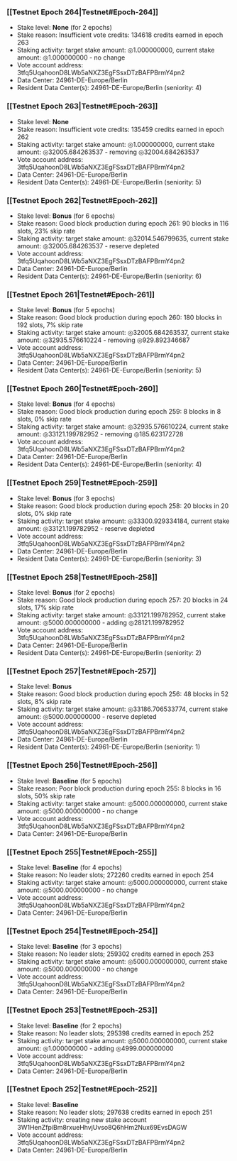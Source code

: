 ### [[Testnet Epoch 264|Testnet#Epoch-264]]
* Stake level: **None** (for 2 epochs)
* Stake reason: Insufficient vote credits: 134618 credits earned in epoch 263
* Staking activity: target stake amount: ◎1.000000000, current stake amount: ◎1.000000000 - no change
* Vote account address: 3tfq5UqahoonD8LWb5aNXZ3EgFSsxDTzBAFPBrmY4pn2
* Data Center: 24961-DE-Europe/Berlin
* Resident Data Center(s): 24961-DE-Europe/Berlin (seniority: 4)
### [[Testnet Epoch 263|Testnet#Epoch-263]]
* Stake level: **None**
* Stake reason: Insufficient vote credits: 135459 credits earned in epoch 262
* Staking activity: target stake amount: ◎1.000000000, current stake amount: ◎32005.684263537 - removing ◎32004.684263537
* Vote account address: 3tfq5UqahoonD8LWb5aNXZ3EgFSsxDTzBAFPBrmY4pn2
* Data Center: 24961-DE-Europe/Berlin
* Resident Data Center(s): 24961-DE-Europe/Berlin (seniority: 5)
### [[Testnet Epoch 262|Testnet#Epoch-262]]
* Stake level: **Bonus** (for 6 epochs)
* Stake reason: Good block production during epoch 261: 90 blocks in 116 slots, 23% skip rate
* Staking activity: target stake amount: ◎32014.546799635, current stake amount: ◎32005.684263537 - reserve depleted
* Vote account address: 3tfq5UqahoonD8LWb5aNXZ3EgFSsxDTzBAFPBrmY4pn2
* Data Center: 24961-DE-Europe/Berlin
* Resident Data Center(s): 24961-DE-Europe/Berlin (seniority: 6)
### [[Testnet Epoch 261|Testnet#Epoch-261]]
* Stake level: **Bonus** (for 5 epochs)
* Stake reason: Good block production during epoch 260: 180 blocks in 192 slots, 7% skip rate
* Staking activity: target stake amount: ◎32005.684263537, current stake amount: ◎32935.576610224 - removing ◎929.892346687
* Vote account address: 3tfq5UqahoonD8LWb5aNXZ3EgFSsxDTzBAFPBrmY4pn2
* Data Center: 24961-DE-Europe/Berlin
* Resident Data Center(s): 24961-DE-Europe/Berlin (seniority: 5)
### [[Testnet Epoch 260|Testnet#Epoch-260]]
* Stake level: **Bonus** (for 4 epochs)
* Stake reason: Good block production during epoch 259: 8 blocks in 8 slots, 0% skip rate
* Staking activity: target stake amount: ◎32935.576610224, current stake amount: ◎33121.199782952 - removing ◎185.623172728
* Vote account address: 3tfq5UqahoonD8LWb5aNXZ3EgFSsxDTzBAFPBrmY4pn2
* Data Center: 24961-DE-Europe/Berlin
* Resident Data Center(s): 24961-DE-Europe/Berlin (seniority: 4)
### [[Testnet Epoch 259|Testnet#Epoch-259]]
* Stake level: **Bonus** (for 3 epochs)
* Stake reason: Good block production during epoch 258: 20 blocks in 20 slots, 0% skip rate
* Staking activity: target stake amount: ◎33300.929334184, current stake amount: ◎33121.199782952 - reserve depleted
* Vote account address: 3tfq5UqahoonD8LWb5aNXZ3EgFSsxDTzBAFPBrmY4pn2
* Data Center: 24961-DE-Europe/Berlin
* Resident Data Center(s): 24961-DE-Europe/Berlin (seniority: 3)
### [[Testnet Epoch 258|Testnet#Epoch-258]]
* Stake level: **Bonus** (for 2 epochs)
* Stake reason: Good block production during epoch 257: 20 blocks in 24 slots, 17% skip rate
* Staking activity: target stake amount: ◎33121.199782952, current stake amount: ◎5000.000000000 - adding ◎28121.199782952
* Vote account address: 3tfq5UqahoonD8LWb5aNXZ3EgFSsxDTzBAFPBrmY4pn2
* Data Center: 24961-DE-Europe/Berlin
* Resident Data Center(s): 24961-DE-Europe/Berlin (seniority: 2)
### [[Testnet Epoch 257|Testnet#Epoch-257]]
* Stake level: **Bonus**
* Stake reason: Good block production during epoch 256: 48 blocks in 52 slots, 8% skip rate
* Staking activity: target stake amount: ◎33186.706533774, current stake amount: ◎5000.000000000 - reserve depleted
* Vote account address: 3tfq5UqahoonD8LWb5aNXZ3EgFSsxDTzBAFPBrmY4pn2
* Data Center: 24961-DE-Europe/Berlin
* Resident Data Center(s): 24961-DE-Europe/Berlin (seniority: 1)
### [[Testnet Epoch 256|Testnet#Epoch-256]]
* Stake level: **Baseline** (for 5 epochs)
* Stake reason: Poor block production during epoch 255: 8 blocks in 16 slots, 50% skip rate
* Staking activity: target stake amount: ◎5000.000000000, current stake amount: ◎5000.000000000 - no change
* Vote account address: 3tfq5UqahoonD8LWb5aNXZ3EgFSsxDTzBAFPBrmY4pn2
* Data Center: 24961-DE-Europe/Berlin
### [[Testnet Epoch 255|Testnet#Epoch-255]]
* Stake level: **Baseline** (for 4 epochs)
* Stake reason: No leader slots; 272260 credits earned in epoch 254
* Staking activity: target stake amount: ◎5000.000000000, current stake amount: ◎5000.000000000 - no change
* Vote account address: 3tfq5UqahoonD8LWb5aNXZ3EgFSsxDTzBAFPBrmY4pn2
* Data Center: 24961-DE-Europe/Berlin
### [[Testnet Epoch 254|Testnet#Epoch-254]]
* Stake level: **Baseline** (for 3 epochs)
* Stake reason: No leader slots; 259302 credits earned in epoch 253
* Staking activity: target stake amount: ◎5000.000000000, current stake amount: ◎5000.000000000 - no change
* Vote account address: 3tfq5UqahoonD8LWb5aNXZ3EgFSsxDTzBAFPBrmY4pn2
* Data Center: 24961-DE-Europe/Berlin
### [[Testnet Epoch 253|Testnet#Epoch-253]]
* Stake level: **Baseline** (for 2 epochs)
* Stake reason: No leader slots; 295398 credits earned in epoch 252
* Staking activity: target stake amount: ◎5000.000000000, current stake amount: ◎1.000000000 - adding ◎4999.000000000
* Vote account address: 3tfq5UqahoonD8LWb5aNXZ3EgFSsxDTzBAFPBrmY4pn2
* Data Center: 24961-DE-Europe/Berlin
### [[Testnet Epoch 252|Testnet#Epoch-252]]
* Stake level: **Baseline**
* Stake reason: No leader slots; 297638 credits earned in epoch 251
* Staking activity: creating new stake account 3W1HenZfpiBm8rxueHhvjUvso8Q6hHm2Nux69EvsDAGW
* Vote account address: 3tfq5UqahoonD8LWb5aNXZ3EgFSsxDTzBAFPBrmY4pn2
* Data Center: 24961-DE-Europe/Berlin